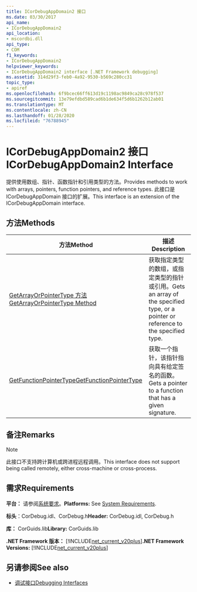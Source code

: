 ```yaml
---
title: ICorDebugAppDomain2 接口
ms.date: 03/30/2017
api_name:
- ICorDebugAppDomain2
api_location:
- mscordbi.dll
api_type:
- COM
f1_keywords:
- ICorDebugAppDomain2
helpviewer_keywords:
- ICorDebugAppDomain2 interface [.NET Framework debugging]
ms.assetid: 314d29f3-feb0-4a92-9530-b569c280cc31
topic_type:
- apiref
ms.openlocfilehash: 6f9bcec66ff613d19c1198ac9849ca28c978f537
ms.sourcegitcommit: 13e79efdbd589cad6b1de634f5d6b1262b12ab01
ms.translationtype: MT
ms.contentlocale: zh-CN
ms.lasthandoff: 01/28/2020
ms.locfileid: "76788945"
---
```

# <a name="icordebugappdomain2-interface"></a><span data-ttu-id="9a8a1-102">ICorDebugAppDomain2 接口</span><span class="sxs-lookup"><span data-stu-id="9a8a1-102">ICorDebugAppDomain2 Interface</span></span>

<span data-ttu-id="9a8a1-103">提供使用数组、指针、函数指针和引用类型的方法。</span><span class="sxs-lookup"><span data-stu-id="9a8a1-103">Provides methods to work with arrays, pointers, function pointers, and reference types.</span></span> <span data-ttu-id="9a8a1-104">此接口是 ICorDebugAppDomain 接口的扩展。</span><span class="sxs-lookup"><span data-stu-id="9a8a1-104">This interface is an extension of the ICorDebugAppDomain interface.</span></span>  
  
## <a name="methods"></a><span data-ttu-id="9a8a1-105">方法</span><span class="sxs-lookup"><span data-stu-id="9a8a1-105">Methods</span></span>  
  
|<span data-ttu-id="9a8a1-106">方法</span><span class="sxs-lookup"><span data-stu-id="9a8a1-106">Method</span></span>|<span data-ttu-id="9a8a1-107">描述</span><span class="sxs-lookup"><span data-stu-id="9a8a1-107">Description</span></span>|  
|------------|-----------------|  
|[<span data-ttu-id="9a8a1-108">GetArrayOrPointerType 方法</span><span class="sxs-lookup"><span data-stu-id="9a8a1-108">GetArrayOrPointerType Method</span></span>](icordebugappdomain2-getarrayorpointertype-method.md)|<span data-ttu-id="9a8a1-109">获取指定类型的数组，或指定类型的指针或引用。</span><span class="sxs-lookup"><span data-stu-id="9a8a1-109">Gets an array of the specified type, or a pointer or reference to the specified type.</span></span>|  
|[<span data-ttu-id="9a8a1-110">GetFunctionPointerType</span><span class="sxs-lookup"><span data-stu-id="9a8a1-110">GetFunctionPointerType</span></span>](icordebugappdomain2-getfunctionpointertype-method.md)|<span data-ttu-id="9a8a1-111">获取一个指针，该指针指向具有给定签名的函数。</span><span class="sxs-lookup"><span data-stu-id="9a8a1-111">Gets a pointer to a function that has a given signature.</span></span>|  
  
## <a name="remarks"></a><span data-ttu-id="9a8a1-112">备注</span><span class="sxs-lookup"><span data-stu-id="9a8a1-112">Remarks</span></span>  
  
> [!NOTE]
> <span data-ttu-id="9a8a1-113">此接口不支持跨计算机或跨进程远程调用。</span><span class="sxs-lookup"><span data-stu-id="9a8a1-113">This interface does not support being called remotely, either cross-machine or cross-process.</span></span>  
  
## <a name="requirements"></a><span data-ttu-id="9a8a1-114">需求</span><span class="sxs-lookup"><span data-stu-id="9a8a1-114">Requirements</span></span>  
 <span data-ttu-id="9a8a1-115">**平台：** 请参阅[系统要求](../../../../docs/framework/get-started/system-requirements.md)。</span><span class="sxs-lookup"><span data-stu-id="9a8a1-115">**Platforms:** See [System Requirements](../../../../docs/framework/get-started/system-requirements.md).</span></span>  
  
 <span data-ttu-id="9a8a1-116">**标头**：CorDebug.idl、CorDebug.h</span><span class="sxs-lookup"><span data-stu-id="9a8a1-116">**Header:** CorDebug.idl, CorDebug.h</span></span>  
  
 <span data-ttu-id="9a8a1-117">**库：** CorGuids.lib</span><span class="sxs-lookup"><span data-stu-id="9a8a1-117">**Library:** CorGuids.lib</span></span>  
  
 <span data-ttu-id="9a8a1-118">**.NET Framework 版本：** [!INCLUDE[net_current_v20plus](../../../../includes/net-current-v20plus-md.md)]</span><span class="sxs-lookup"><span data-stu-id="9a8a1-118">**.NET Framework Versions:** [!INCLUDE[net_current_v20plus](../../../../includes/net-current-v20plus-md.md)]</span></span>  
  
## <a name="see-also"></a><span data-ttu-id="9a8a1-119">另请参阅</span><span class="sxs-lookup"><span data-stu-id="9a8a1-119">See also</span></span>

- [<span data-ttu-id="9a8a1-120">调试接口</span><span class="sxs-lookup"><span data-stu-id="9a8a1-120">Debugging Interfaces</span></span>](debugging-interfaces.md)
